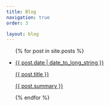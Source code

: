 ```yaml
---
title: Blog
navigation: true
order: 3

layout: blog
---
```


<ul class="blog-posts-feed">
  {% for post in site.posts %}
    <li class="post-item">
      <a href="{{ post.url }}" title="{{ post.title }}">
        <p class="post-date">{{ post.date | date_to_long_string }}</p>
        <p class="post-title">{{ post.title }}</p>
        <p class="post-summary">{{ post.summary }}</p>
      </a>
    </li>
  {% endfor %}
</ul>

